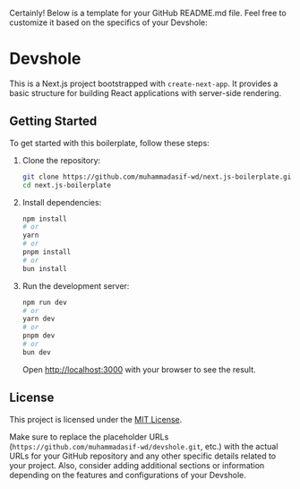Certainly! Below is a template for your GitHub README.md file. Feel free to customize it based on the specifics of your Devshole:

# Devshole

This is a Next.js project bootstrapped with `create-next-app`. It provides a basic structure for building React applications with server-side rendering.

## Getting Started

To get started with this boilerplate, follow these steps:

1. Clone the repository:

   ```bash
   git clone https://github.com/muhammadasif-wd/next.js-boilerplate.git
   cd next.js-boilerplate
   ```

2. Install dependencies:

   ```bash
   npm install
   # or
   yarn
   # or
   pnpm install
   # or
   bun install
   ```

3. Run the development server:

   ```bash
   npm run dev
   # or
   yarn dev
   # or
   pnpm dev
   # or
   bun dev
   ```

   Open [http://localhost:3000](http://localhost:3000) with your browser to see the result.

## License

This project is licensed under the [MIT License](LICENSE).

Make sure to replace the placeholder URLs (`https://github.com/muhammadasif-wd/devshole.git`, etc.) with the actual URLs for your GitHub repository and any other specific details related to your project. Also, consider adding additional sections or information depending on the features and configurations of your Devshole.
